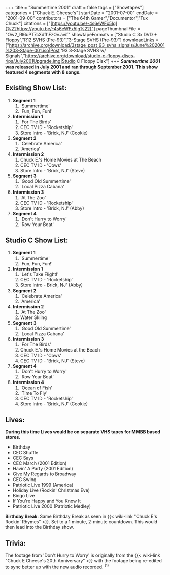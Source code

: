+++
title = "Summertime 2001"
draft = false
tags = ["Showtapes"]
categories = ["Chuck E. Cheese's"]
startDate = "2001-07-00"
endDate = "2001-09-00"
contributors = ["The 64th Gamer","Documentor","Tux Chuck"]
citations = ["[https://youtu.be/-4s6eWFx5Ig](%22https://youtu.be/-4s6eWFx5Ig%22)"]
pageThumbnailFile = "Ow2_Rl6uPT7cXdfhFzOv.avif"
showtapeFormats = ["Studio C 3x DVD + Floppy","R12 SVHS (Pre-93)","3-Stage SVHS (Pre-93)"]
downloadLinks = ["https://archive.org/download/3stage_post_93_svhs_signals/June%202001%203-Stage-001.iso|Post '93 3-Stage SVHS w/ Signals","https://archive.org/download/studio-c-floppy-discs-rips/July2001Upgrade.img|Studio C Floppy Disk"]
+++
***Summertime 2001* was released in July 2001 and ran through September 2001.
This show featured 4 segments with 8 songs.**

## Existing Show List:

1.  **Segment 1**
    1.  'Summertime'
    2.  'Fun, Fun, Fun!'
2.  **Intermission 1**
    1.  'For The Birds'
    2.  CEC TV ID - 'Rocketship'
    3.  Store Intro - 'Brick, NJ' (Cookie)
3.  **Segment 2**
    1.  'Celebrate America'
    2.  'America'
4.  **Intermission 2**
    1.  Chuck E.'s Home Movies at The Beach
    2.  CEC TV ID - 'Cows'
    3.  Store Intro - 'Brick, NJ' (Steve)
5.  **Segment 3**
    1.  'Good Old Summertime'
    2.  'Local Pizza Cabana'
6.  **Intermission 3**
    1.  'At The Zoo'
    2.  CEC TV ID - 'Rocketship'
    3.  Store Intro - 'Brick, NJ' (Abby)
7.  **Segment 4**
    1.  'Don't Hurry to Worry'
    2.  'Row Your Boat'

## Studio C Show List:

1.  **Segment 1**
    1.  'Summertime'
    2.  'Fun, Fun, Fun!'
2.  **Intermission 1**
    1.  'Let's Take Flight!'
    2.  CEC TV ID - 'Rocketship'
    3.  Store Intro - Brick, NJ' (Abby)
3.  **Segment 2**
    1.  'Celebrate America'
    2.  'America'
4.  **Intermission 2**
    1.  'At The Zoo'
    2.  Water Skiing
5.  **Segment 3**
    1.  'Good Old Summertime'
    2.  'Local Pizza Cabana'
6.  **Intermission 3**
    1.  'For The Birds'
    2.  Chuck E.'s Home Movies at the Beach
    3.  CEC TV ID - 'Cows'
    4.  CEC TV ID - 'Brick, NJ' (Steve)
7.  **Segment 4**
    1.  'Don't Hurry to Worry'
    2.  'Row Your Boat'
8.  **Intermission 4**
    1.  'Ocean of Fish'
    2.  'Time To Fly'
    3.  CEC TV ID - 'Rocketship'
    4.  Store Intro - 'Brick, NJ' (Cookie)

## Lives:

**During this time Lives would be on separate VHS tapes for MMBB based stores.**

- Birthday
- CEC Shuffle
- CEC Says
- CEC March (2001 Edition)
- Havin' A Party (2001 Edition)
- Give My Regards to Broadway
- CEC Swing
- Patriotic Live 1999 (America)
- Holiday Live (Rockin' Christmas Eve)
- Bingo Live
- If You're Happy and You Know It
- Patriotic Live 2000 (Patriotic Medley)

**Birthday Break**: Same Birthday Break as seen in {{< wiki-link "Chuck E's Rockin' Rhymes" >}}. Set to a 1 minute, 2-minute countdown. This would then lead into the Birthday show.

## Trivia:

The footage from 'Don't Hurry to Worry' is originally from the {{< wiki-link "Chuck E Cheese's 20th Anniversary" >}} with the footage being re-edited to sync better up with the new audio recorded. <sup>(1)</sup>
